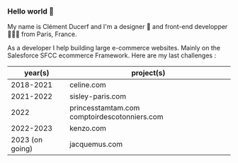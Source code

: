 ### Hello world 👋

My name is Clément Ducerf and I'm a designer 🎨 and front-end developper 👨🏻‍💻 from Paris, France.

As a developer I help building large e-commerce websites. Mainly on the Salesforce SFCC ecommerce Framework. Here are my last challenges :

| year(s)   | project(s)  |
| ------------ | ------------ |
| 2018-2021 |  celine.com |
| 2021-2022 |  sisley-paris.com |
| 2022 | princesstamtam.com comptoirdescotonniers.com |
| 2022-2023 |  kenzo.com |
| 2023 (on going) | jacquemus.com |
